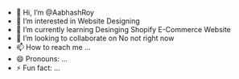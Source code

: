 - 👋 Hi, I’m @AabhashRoy 
- 👀 I’m interested in Website Designing 
- 🌱 I’m currently learning Desinging Shopify E-Commerce Website
- 💞️ I’m looking to collaborate on No not right now
- 📫 How to reach me ...
- 😄 Pronouns: ...
- ⚡ Fun fact: ...

<!---
AabhashRoy/AabhashRoy is a ✨ special ✨ repository because its `README.md` (this file) appears on your GitHub profile.
You can click the Preview link to take a look at your changes.
--->

